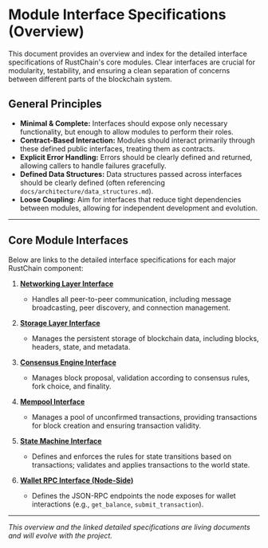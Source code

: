 # Module Interface Specifications (Overview)

This document provides an overview and index for the detailed interface specifications of RustChain's core modules. Clear interfaces are crucial for modularity, testability, and ensuring a clean separation of concerns between different parts of the blockchain system.

## General Principles

- **Minimal & Complete:** Interfaces should expose only necessary functionality, but enough to allow modules to perform their roles.
- **Contract-Based Interaction:** Modules should interact primarily through these defined public interfaces, treating them as contracts.
- **Explicit Error Handling:** Errors should be clearly defined and returned, allowing callers to handle failures gracefully.
- **Defined Data Structures:** Data structures passed across interfaces should be clearly defined (often referencing `docs/architecture/data_structures.md`).
- **Loose Coupling:** Aim for interfaces that reduce tight dependencies between modules, allowing for independent development and evolution.

---

## Core Module Interfaces

Below are links to the detailed interface specifications for each major RustChain component:

1.  **[Networking Layer Interface](./interface_specifications/networking_interface.md)**
    *   Handles all peer-to-peer communication, including message broadcasting, peer discovery, and connection management.

2.  **[Storage Layer Interface](./interface_specifications/storage_interface.md)**
    *   Manages the persistent storage of blockchain data, including blocks, headers, state, and metadata.

3.  **[Consensus Engine Interface](./interface_specifications/consensus_interface.md)**
    *   Manages block proposal, validation according to consensus rules, fork choice, and finality.

4.  **[Mempool Interface](./interface_specifications/mempool_interface.md)**
    *   Manages a pool of unconfirmed transactions, providing transactions for block creation and ensuring transaction validity.

5.  **[State Machine Interface](./interface_specifications/state_machine_interface.md)**
    *   Defines and enforces the rules for state transitions based on transactions; validates and applies transactions to the world state.

6.  **[Wallet RPC Interface (Node-Side)](./interface_specifications/wallet_rpc_interface.md)**
    *   Defines the JSON-RPC endpoints the node exposes for wallet interactions (e.g., `get_balance`, `submit_transaction`).

---

*This overview and the linked detailed specifications are living documents and will evolve with the project.* 